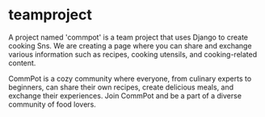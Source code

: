 # teamproject
A project named 'commpot' is a team project that uses Django to create cooking Sns.
We are creating a page where you can share and exchange various information such as recipes, cooking utensils, and cooking-related content.

CommPot is a cozy community where everyone, from culinary experts to beginners, can share their own recipes, create delicious meals, and exchange their experiences. Join CommPot and be a part of a diverse community of food lovers.
